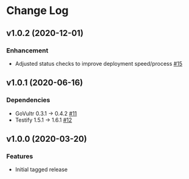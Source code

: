 # Change Log

## v1.0.2 (2020-12-01)
### Enhancement
* Adjusted status checks to improve deployment speed/process [#15](https://github.com/vultr/docker-machine-driver-vultr/issues/15)

## v1.0.1 (2020-06-16)
### Dependencies
* GoVultr 0.3.1 -> 0.4.2 [#11](https://github.com/vultr/docker-machine-driver-vultr/pull/11)
* Testify 1.5.1 -> 1.6.1 [#12](https://github.com/vultr/docker-machine-driver-vultr/pull/12)

## v1.0.0 (2020-03-20)
### Features
* Initial tagged release
